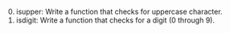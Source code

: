 0. isupper: Write a function that checks for uppercase character.
1. isdigit: Write a function that checks for a digit (0 through 9).
